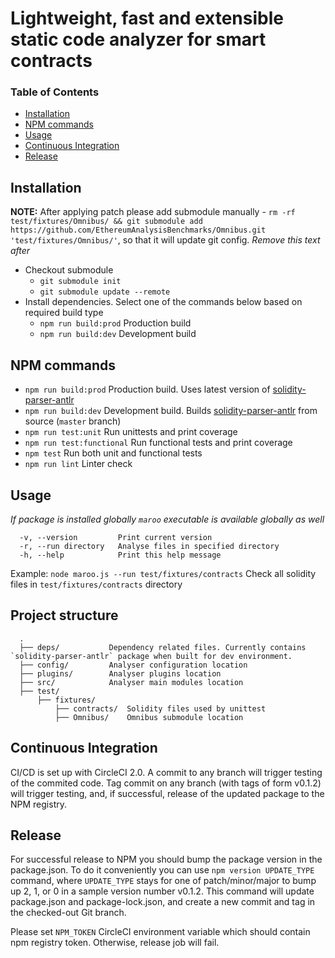 # Lightweight, fast and extensible static code analyzer for smart contracts

### Table of Contents

- [Installation](#installation)
- [NPM commands](#npm-commands)
- [Usage](#usage)
- [Continuous Integration](#continuous-integration)
- [Release](#release)

## Installation

**NOTE:** After applying patch please add submodule manually - `rm -rf test/fixtures/Omnibus/ && git submodule add https://github.com/EthereumAnalysisBenchmarks/Omnibus.git 'test/fixtures/Omnibus/'`, so that it will update git config. <i>Remove this text after</i>

* Checkout submodule
  - `git submodule init`
  - `git submodule update --remote`
* Install dependencies. Select one of the commands below based on required build type
  - `npm run build:prod` Production build
  - `npm run build:dev` Development build

## NPM commands

* `npm run build:prod` Production build. Uses latest version of [solidity-parser-antlr](https://github.com/thec00n/solidity-parser-antlr)
* `npm run build:dev` Development build. Builds [solidity-parser-antlr](https://github.com/thec00n/solidity-parser-antlr) from source (`master` branch)
* `npm run test:unit` Run unittests and print coverage
* `npm run test:functional` Run functional tests and print coverage
* `npm test` Run both unit and functional tests
* `npm run lint` Linter check

## Usage
<i>If package is installed globally `maroo` executable is available globally as well</i>

```console
  -v, --version         Print current version
  -r, --run directory   Analyse files in specified directory
  -h, --help            Print this help message
```

Example:
`node maroo.js --run test/fixtures/contracts` Check all solidity files in `test/fixtures/contracts` directory

## Project structure
```
  .
  ├── deps/           Dependency related files. Currently contains `solidity-parser-antlr` package when built for dev environment.
  ├── config/         Analyser configuration location
  ├── plugins/        Analyser plugins location
  ├── src/            Analyser main modules location
  ├── test/
      ├── fixtures/
          ├── contracts/  Solidity files used by unittest
          ├── Omnibus/    Omnibus submodule location    
```

## Continuous Integration
CI/CD is set up with CircleCI 2.0. A commit to any branch will trigger testing of the commited code. Tag commit on any branch (with tags of form v0.1.2) will trigger testing, and, if successful, release of the updated package to the NPM registry.

## Release
For successful release to NPM you should bump the package version in the package.json. To do it conveniently you can use `npm version UPDATE_TYPE` command, where `UPDATE_TYPE` stays for one of patch/minor/major to bump up 2, 1, or 0 in a sample version number v0.1.2. This command will update package.json and package-lock.json, and create a new commit and tag in the checked-out Git branch.

Please set `NPM_TOKEN` CircleCI environment variable which should contain npm registry token. Otherwise, release job will fail.
